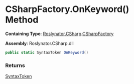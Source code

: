 # CSharpFactory\.OnKeyword\(\) Method

**Containing Type**: [Roslynator.CSharp](../../README.md)\.[CSharpFactory](../README.md)

**Assembly**: Roslynator\.CSharp\.dll

```csharp
public static SyntaxToken OnKeyword()
```

### Returns

[SyntaxToken](https://docs.microsoft.com/en-us/dotnet/api/microsoft.codeanalysis.syntaxtoken)

